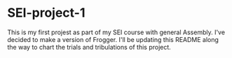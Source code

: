 # SEI-project-1

This is my first projest as part of my SEI course with general Assembly.
I've decided to make a version of Frogger. I'll be updating this README along the way to chart the trials and tribulations of this project.